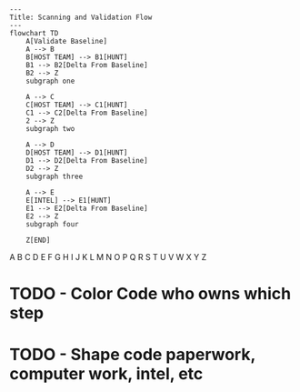 
```mermaid
---
Title: Scanning and Validation Flow
---
flowchart TD
    A[Validate Baseline] 
    A --> B
    B[HOST TEAM] --> B1[HUNT]
    B1 --> B2[Delta From Baseline]
    B2 --> Z
    subgraph one

    A --> C
    C[HOST TEAM] --> C1[HUNT]
    C1 --> C2[Delta From Baseline]
    2 --> Z
    subgraph two

    A --> D
    D[HOST TEAM] --> D1[HUNT]
    D1 --> D2[Delta From Baseline]
    D2 --> Z
    subgraph three

    A --> E
    E[INTEL] --> E1[HUNT]
    E1 --> E2[Delta From Baseline]
    E2 --> Z
    subgraph four

    Z[END]
```
A B C D E F G H I J K L M N O P Q R S T U V W X Y Z
# TODO - Color Code who owns which step
# TODO - Shape code paperwork, computer work, intel, etc
